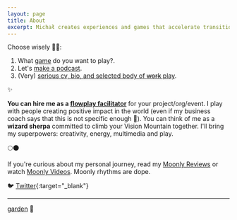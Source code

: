 ```yaml
---
layout: page
title: About
excerpt: Michał creates experiences and games that accelerate transition towards a regenerative way of living.
---
```


Choose wisely 🧙‍♂️:

1. What [game](/games) do you want to play?.
2. Let's [make a podcast](/podcast).
3. (Very) [serious cv, bio, and selected body of ~~work~~ play](bio).

✨

**You can hire me as a [flowplay facilitator](/experiences)** for your project/org/event. I play with people creating positive impact in the world (even if my business coach says that this is not specific enough 🥺). You can think of me as a **wizard sherpa** committed to climb your Vision Mountain together. I'll bring my  superpowers: creativity, energy, multimedia and play.

🌕🌑

If you're curious about my personal journey, read my [Moonly Reviews](/moonly-reviews) or watch [Moonly Videos](/moonly-video). Moonly rhythms are dope. 

🐦 [Twitter](https://twitter.com/michalkorzonek/){:target="_blank"}

---
[garden](/garden) 🌳